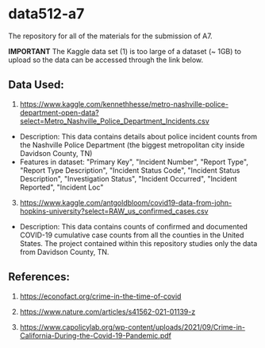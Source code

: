 # data512-a7
The repository for all of the materials for the submission of A7.

**IMPORTANT** 
The Kaggle data set (1) is too large of a dataset (~ 1GB) to upload so the data can be accessed through the link below. 

## Data Used: 

1) https://www.kaggle.com/kennethhesse/metro-nashville-police-department-open-data?select=Metro_Nashville_Police_Department_Incidents.csv
- Description: This data contains details about police incident counts from the Nashville Police Department (the biggest metropolitan city inside Davidson County, TN)
- Features in dataset: "Primary Key", "Incident Number", "Report Type", "Report Type Description", "Incident Status Code", "Incident Status Description", "Investigation Status", "Incident Occurred", "Incident Reported", "Incident Loc"
3) https://www.kaggle.com/antgoldbloom/covid19-data-from-john-hopkins-university?select=RAW_us_confirmed_cases.csv
- Description: This data contains counts of confirmed and documented COVID-19 cumulative case counts from all the counties in the United States. The project contained within this repository studies only the data from Davidson County, TN. 
## References: 

1) https://econofact.org/crime-in-the-time-of-covid

2) https://www.nature.com/articles/s41562-021-01139-z

3) https://www.capolicylab.org/wp-content/uploads/2021/09/Crime-in-California-During-the-Covid-19-Pandemic.pdf
